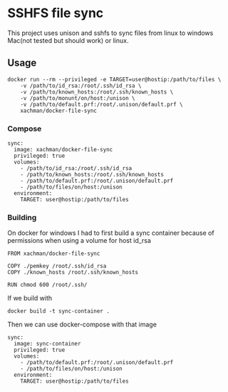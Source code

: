 # SSHFS file sync

This project uses unison and sshfs to sync files from linux to windows Mac(not tested but should work) or linux.  


## Usage

~~~
docker run --rm --privileged -e TARGET=user@hostip:/path/to/files \
    -v /path/to/id_rsa:/root/.ssh/id_rsa \
    -v /path/to/known_hosts:/root/.ssh/known_hosts \
    -v /path/to/monunt/on/host:/unison \
    -v /path/to/default.prf:/root/.unison/default.prf \ 
    xachman/docker-file-sync
~~~
### Compose
~~~
sync:
  image: xachman/docker-file-sync
  privileged: true
  volumes:
    - /path/to/id_rsa:/root/.ssh/id_rsa
    - /path/to/known_hosts:/root/.ssh/known_hosts
    - /path/to/default.prf:/root/.unison/default.prf
    - /path/to/files/on/host:/unison
  environment:
    TARGET: user@hostip:/path/to/files
~~~

### Building 

On docker for windows I had to first build a sync container because of permissions when using a volume for host id_rsa

~~~
FROM xachman/docker-file-sync

COPY ./pemkey /root/.ssh/id_rsa
COPY ./known_hosts /root/.ssh/known_hosts

RUN chmod 600 /root/.ssh/
~~~

If we build with 

~~~
docker build -t sync-container .
~~~

Then we can use docker-compose with that image

~~~
sync:
  image: sync-container
  privileged: true
  volumes:
    - /path/to/default.prf:/root/.unison/default.prf
    - /path/to/files/on/host:/unison
  environment:
    TARGET: user@hostip:/path/to/files
~~~